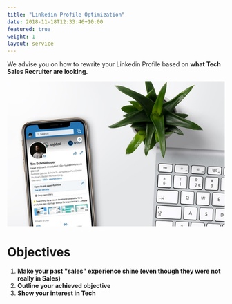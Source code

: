 ```yaml
---
title: "Linkedin Profile Optimization"
date: 2018-11-18T12:33:46+10:00
featured: true
weight: 1
layout: service
---
```


We advise you on how to rewrite your Linkedin Profile based on **what Tech Sales Recruiter are looking.**

![Accounting Services](/images/linkedin.jpg)

# Objectives 

1. **Make your past "sales" experience shine (even though they were not really in Sales)**
2. **Outline your achieved objective**
3. **Show your interest in Tech**


